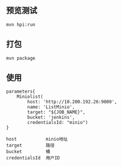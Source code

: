 
## 预览测试

```
mvn hpi:run
```



## 打包
```
mvn package
```

## 使用
```
parameters{
    Miniolist(
        host: 'http://10.200.192.26:9000', 
        name: 'ListMinio',
        target: "${JOB_NAME}",
        bucket: 'jenkins',
        credentialsId: "minio")
}

host           minio地址
target         路径
bucket         桶
credentialsId  用户ID
```



